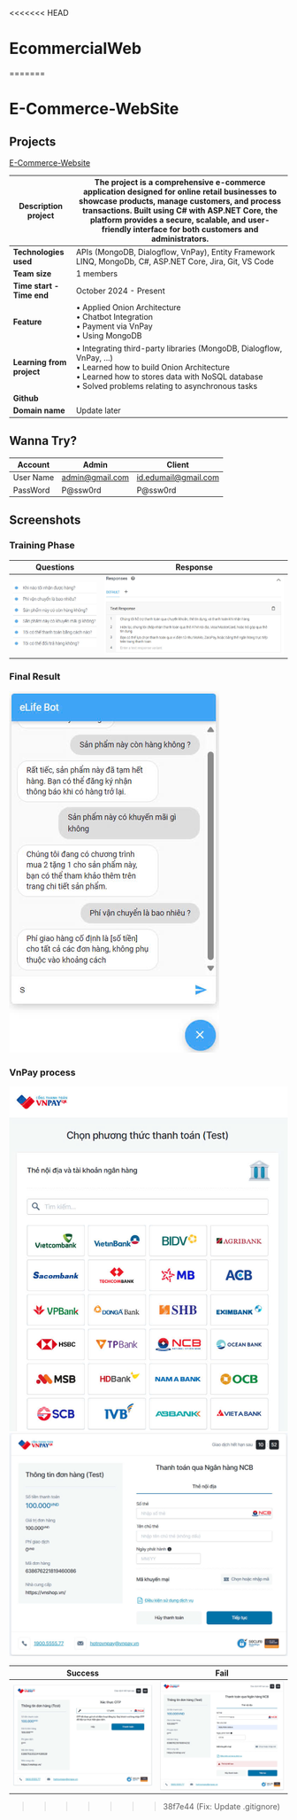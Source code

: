 <<<<<<< HEAD
# EcommercialWeb
=======
# E-Commerce-WebSite

## Projects

[E-Commerce-Website](https://github.com/YangTris/ECommerceWebsite)

| **Description project**   | The project is a comprehensive e-commerce application designed for online retail businesses to showcase products, manage customers, and process transactions. Built using C# with ASP.NET Core, the platform provides a secure, scalable, and user-friendly interface for both customers and administrators. |
| ------------------------- | ----------------------------------------------------------------------------------------------------------------------------------------------------------------------------------------------------------------------------------------------------------------------------------------------------------------------------------------------------------- |
| **Technologies used**     | APIs (MongoDB, Dialogflow, VnPay), Entity Framework LINQ, MongoDb, C#, ASP.NET Core, Jira, Git, VS Code |                                                                                                                                                                                                                                                                                            
| **Team size**             | 1 members |                                                                                                                                                                                                                                                                                                                                      
| **Time start - Time end** | October 2024 - Present  |                                                                                                                                                                                                                                                                                                                                    
| **Feature**        | • Applied Onion Architecture <br> • Chatbot Integration <br> • Payment via VnPay <br> • Using MongoDB |                                                                                                                                                                   
| **Learning from project** | • Integrating third-party libraries (MongoDB, Dialogflow, VnPay, ...) <br> • Learned how to build Onion Architecture <br> • Learned how to stores data with NoSQL database <br> • Solved problems relating to asynchronous tasks |                                                                                                                                                                                                               
| **Github**                |  |                                                                                                                                                                                                                         
| **Domain name**           | Update later |                                                                                                                                                                                                                                                                                                                                                



## Wanna Try?

Account | Admin | Client | 
--- | --- | --- |
User Name | admin@gmail.com     | id.edumail@gmail.com | 
PassWord | P@ssw0rd   | P@ssw0rd | 


## Screenshots
### Training Phase

Questions             |  Response
:-------------------------:|:-------------------------:
![](ECommerceWebsite/wwwroot/Assets/z6047853019446_d9bee1e3a1b766de84304be7c82a441d.jpg)  | ![](ECommerceWebsite/wwwroot/Assets/z6047858969634_265006aa1bbda081f2a01d2b10d8ac12.jpg)

### Final Result
![Final Result](ECommerceWebsite/wwwroot/Assets/z6047911185376_35101a09d9e7b8b4c71664c7f2f76cbf.jpg)

### VnPay process
![VnPay](ECommerceWebsite/wwwroot/Assets/z6047849407799_ac87d4eae790e18bd829f1b6bb4ed725.jpg)
![VnPay](ECommerceWebsite/wwwroot/Assets/z6047861346537_1cd0ad1b9432a2db2afecbfd15885087.jpg)

Success             |  Fail
:-------------------------:|:-------------------------:
![](ECommerceWebsite/wwwroot/Assets/z6047925008446_2295345e4e6ac18d444f9b3d550e94f8.jpg)  |  ![](ECommerceWebsite/wwwroot/Assets/z6047932276379_6fdecb4c784c9f83a11a44e26bdf7dfe.jpg)



>>>>>>> 38f7e44 (Fix: Update .gitignore)
